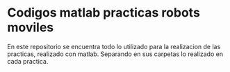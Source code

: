 # Codigos matlab practicas robots moviles
En este repositorio se encuentra todo lo utilizado para la realizacion de las practicas, realizado con matlab. Separando en sus carpetas lo realizado en cada practica.
